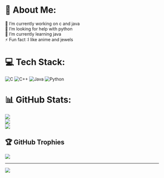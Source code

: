 # 💫 About Me:
🔭 I’m currently working on c and java<br>🤝 I’m looking for help with python<br>🌱 I’m currently learning java<br>⚡ Fun fact :I like anime and jewels 


# 💻 Tech Stack:
![C](https://img.shields.io/badge/c-%2300599C.svg?style=for-the-badge&logo=c&logoColor=white) ![C++](https://img.shields.io/badge/c++-%2300599C.svg?style=for-the-badge&logo=c%2B%2B&logoColor=white) ![Java](https://img.shields.io/badge/java-%23ED8B00.svg?style=for-the-badge&logo=openjdk&logoColor=white) ![Python](https://img.shields.io/badge/python-3670A0?style=for-the-badge&logo=python&logoColor=ffdd54)
# 📊 GitHub Stats:
![](https://github-readme-stats.vercel.app/api?username=vrishali17&theme=dark&hide_border=false&include_all_commits=false&count_private=false)<br/>
![](https://github-readme-streak-stats.herokuapp.com/?user=vrishali17&theme=dark&hide_border=false)<br/>
![](https://github-readme-stats.vercel.app/api/top-langs/?username=vrishali17&theme=dark&hide_border=false&include_all_commits=false&count_private=false&layout=compact)

## 🏆 GitHub Trophies
![](https://github-profile-trophy.vercel.app/?username=vrishali17&theme=radical&no-frame=false&no-bg=false&margin-w=4)

---
[![](https://visitcount.itsvg.in/api?id=vrishali17&icon=0&color=0)](https://visitcount.itsvg.in)

<!-- Proudly created with GPRM ( https://gprm.itsvg.in ) -->

